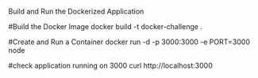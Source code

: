 Build and Run the Dockerized Application

#Build the Docker Image
docker build -t docker-challenge .

#Create and Run a Container
docker run -d -p 3000:3000 -e PORT=3000 node

#check application running on 3000
curl http://localhost:3000
